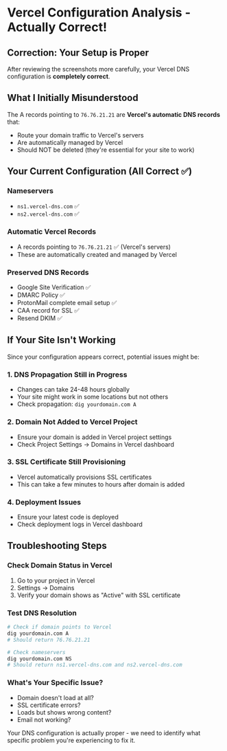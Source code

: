 # Vercel Configuration Analysis - Actually Correct!

## Correction: Your Setup is Proper

After reviewing the screenshots more carefully, your Vercel DNS configuration is **completely correct**.

## What I Initially Misunderstood

The A records pointing to `76.76.21.21` are **Vercel's automatic DNS records** that:
- Route your domain traffic to Vercel's servers
- Are automatically managed by Vercel
- Should NOT be deleted (they're essential for your site to work)

## Your Current Configuration (All Correct ✅)

### Nameservers
- `ns1.vercel-dns.com` ✅
- `ns2.vercel-dns.com` ✅

### Automatic Vercel Records
- A records pointing to `76.76.21.21` ✅ (Vercel's servers)
- These are automatically created and managed by Vercel

### Preserved DNS Records
- Google Site Verification ✅
- DMARC Policy ✅
- ProtonMail complete email setup ✅
- CAA record for SSL ✅
- Resend DKIM ✅

## If Your Site Isn't Working

Since your configuration appears correct, potential issues might be:

### 1. DNS Propagation Still in Progress
- Changes can take 24-48 hours globally
- Your site might work in some locations but not others
- Check propagation: `dig yourdomain.com A`

### 2. Domain Not Added to Vercel Project
- Ensure your domain is added in Vercel project settings
- Check Project Settings → Domains in Vercel dashboard

### 3. SSL Certificate Still Provisioning
- Vercel automatically provisions SSL certificates
- This can take a few minutes to hours after domain is added

### 4. Deployment Issues
- Ensure your latest code is deployed
- Check deployment logs in Vercel dashboard

## Troubleshooting Steps

### Check Domain Status in Vercel
1. Go to your project in Vercel
2. Settings → Domains
3. Verify your domain shows as "Active" with SSL certificate

### Test DNS Resolution
```bash
# Check if domain points to Vercel
dig yourdomain.com A
# Should return 76.76.21.21

# Check nameservers
dig yourdomain.com NS
# Should return ns1.vercel-dns.com and ns2.vercel-dns.com
```

### What's Your Specific Issue?
- Domain doesn't load at all?
- SSL certificate errors?
- Loads but shows wrong content?
- Email not working?

Your DNS configuration is actually proper - we need to identify what specific problem you're experiencing to fix it.